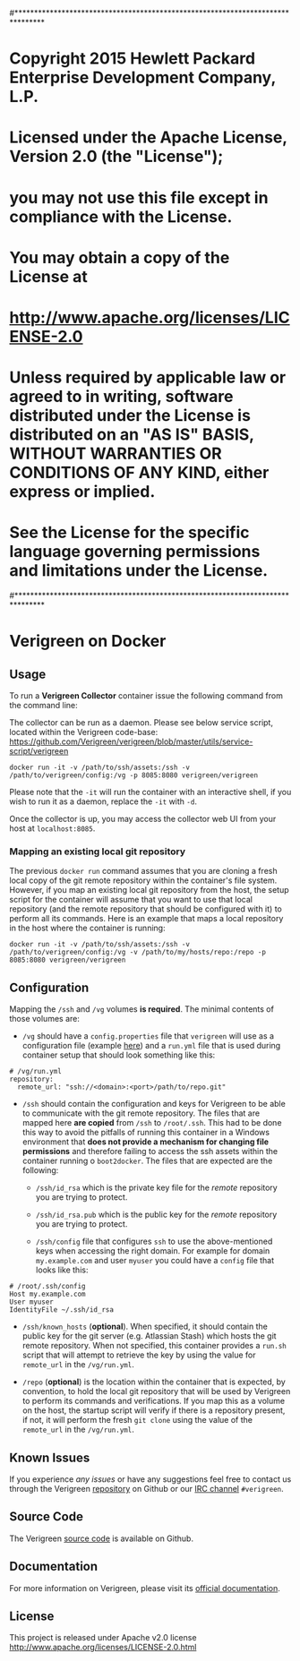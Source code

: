 #*******************************************************************************
# Copyright 2015 Hewlett Packard Enterprise Development Company, L.P.
#
# Licensed under the Apache License, Version 2.0 (the "License");
# you may not use this file except in compliance with the License.
# You may obtain a copy of the License at
#
#        http://www.apache.org/licenses/LICENSE-2.0
#
# Unless required by applicable law or agreed to in writing, software distributed under the License is distributed on an "AS IS" BASIS, WITHOUT WARRANTIES OR CONDITIONS OF ANY KIND, either express or implied.
# See the License for the specific language governing permissions and limitations under the License.
#*******************************************************************************

Verigreen on Docker
===================

## Usage

To run a **Verigreen Collector** container issue the following command from the command line:

The collector can be run as a daemon. Please see below service script, located within the Verigreen code-base:
https://github.com/Verigreen/verigreen/blob/master/utils/service-script/verigreen

```
docker run -it -v /path/to/ssh/assets:/ssh -v /path/to/verigreen/config:/vg -p 8085:8080 verigreen/verigreen
```

Please note that the `-it` will run the container with an interactive shell, if you wish to run it as a daemon, replace the `-it` with `-d`.

Once the collector is up, you may access the collector web UI from your host at `localhost:8085`.

### Mapping an existing local git repository

The previous `docker run` command assumes that you are cloning a fresh local copy of the git remote repository within the container's file system. However, if you map an existing local git repository from the host, the setup script for the container will assume that you want to use that local repository (and the remote repository that should be configured with it) to perform all its commands. Here is an example that maps a local repository in the host where the container is running:

```
docker run -it -v /path/to/ssh/assets:/ssh -v /path/to/verigreen/config:/vg -v /path/to/my/hosts/repo:/repo -p 8085:8080 verigreen/verigreen
```

##  Configuration
Mapping the `/ssh` and `/vg` volumes **is required**. The minimal contents of those volumes are:

- `/vg` should have a `config.properties` file that `verigreen` will use as a configuration file (example [here](https://github.com/Verigreen/verigreen/blob/master/verigreen-collector-webapp/resources/config.properties)) and a `run.yml` file that is used during container setup that should look something like this:

```
# /vg/run.yml
repository:
  remote_url: "ssh://<domain>:<port>/path/to/repo.git"
```

- `/ssh` should contain the configuration and keys for Verigreen to be able to communicate with the git remote repository. The files that are mapped here **are copied** from `/ssh` to `/root/.ssh`. This had to be done this way to avoid the pitfalls of running this container in a Windows environment that **does not provide a mechanism for changing file permissions** and therefore failing to access the ssh assets within the container running o `boot2docker`. The files that are expected are the following:

  - `/ssh/id_rsa` which is the private key file for the *remote* repository you are trying to protect.

  - `/ssh/id_rsa.pub` which is the public key for the *remote* repository you are trying to protect. 

  - `/ssh/config` file that configures `ssh` to use the above-mentioned keys when accessing the right domain. For example for domain `my.example.com` and user `myuser` you could have a `config` file that looks like this:

```
# /root/.ssh/config
Host my.example.com
User myuser
IdentityFile ~/.ssh/id_rsa
```

  - `/ssh/known_hosts` (**optional**). When specified, it should contain the public key for the git server (e.g. Atlassian Stash) which hosts the git remote repository. When not specified, this container provides a `run.sh` script that will attempt to retrieve the key by using the value for `remote_url` in the `/vg/run.yml`. 

- `/repo` (**optional**) is the location within the container that is expected, by convention, to hold the local git repository that will be used by Verigreen to perform its commands and verifications. If you map this as a volume on the host, the startup script will verify if there is a repository present, if not, it will perform the fresh `git clone` using the value of the `remote_url` in the `/vg/run.yml`.
 
## Known Issues

If you experience *any issues* or have any suggestions feel free to contact us through the Verigreen [repository](https://github.com/verigreen/verigreen) on Github or our [IRC channel](https://webchat.freenode.net/)  `#verigreen`.

## Source Code

The Verigreen [source code](https://github.com/Verigreen/verigreen) is available on Github.

## Documentation

For more information on Verigreen, please visit its [official documentation](https://github.com/Verigreen/verigreen/wiki).

## License
This project is released under Apache v2.0 license
http://www.apache.org/licenses/LICENSE-2.0.html
